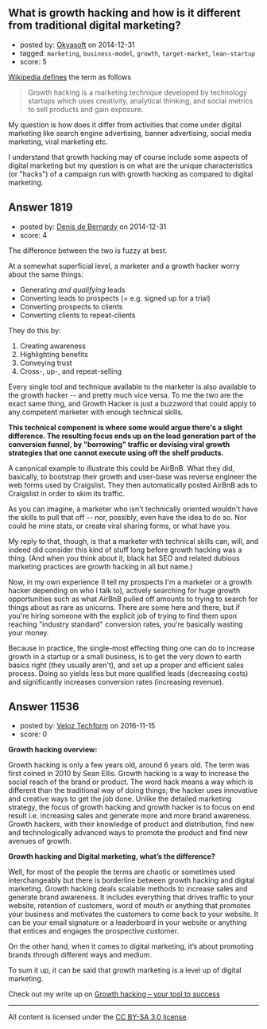 ## What is growth hacking and how is it different from traditional digital marketing?

- posted by: [Okyasoft](https://stackexchange.com/users/294248/okyasoft) on 2014-12-31
- tagged: `marketing`, `business-model`, `growth`, `target-market`, `lean-startup`
- score: 5

[Wikipedia defines](http://en.wikipedia.org/wiki/Growth_hacking) the term as follows

> Growth hacking is a marketing technique developed by technology startups which uses creativity, analytical thinking, and social metrics to sell products and gain exposure.

My question is how does it differ from activities that come under digital marketing like search engine advertising, banner advertising, social media marketing, viral marketing etc. 

I understand that growth hacking may of course include some aspects of digital marketing but my question is on what are the unique characteristics (or "hacks") of a campaign run with growth hacking as compared to digital marketing.


## Answer 1819

- posted by: [Denis de Bernardy](https://stackexchange.com/users/182468/denis-de-bernardy) on 2014-12-31
- score: 4

The difference between the two is fuzzy at best.

At a somewhat superficial level, a marketer and a growth hacker worry about the same things:

- Generating *and qualifying* leads
- Converting leads to prospects (= e.g. signed up for a trial)
- Converting prospects to clients
- Converting clients to repeat-clients

They do this by:

1. Creating awareness
2. Highlighting benefits
3. Conveying trust
4. Cross-, up-, and repeat-selling

Every single tool and technique available to the marketer is also available to the growth hacker -- and pretty much vice versa. To me the two are the exact same thing, and Growth Hacker is just a buzzword that could apply to any competent marketer with enough technical skills.

**This technical component is where some would argue there's a slight difference. The resulting focus ends up on the lead generation part of the conversion funnel, by "borrowing" traffic or devising viral growth strategies that one cannot execute using off the shelf products.**

A canonical example to illustrate this could be AirBnB. What they did, basically, to bootstrap their growth and user-base was reverse engineer the web forms used by Craigslist. They then automatically posted AirBnB ads to Craigslist in order to skim its traffic.

As you can imagine, a marketer who isn't technically oriented wouldn't have the skills to pull that off -- nor, possibly, even have the idea to do so. Nor could he mine stats, or create viral sharing forms, or what have you.

My reply to that, though, is that a marketer with technical skills can, will, and indeed did consider this kind of stuff long before growth hacking was a thing. (And when you think about it, black hat SEO and related dubious marketing practices are growth hacking in all but name.)

Now, in my own experience (I tell my prospects I'm a marketer or a growth hacker depending on who I talk to), actively searching for huge growth opportunities such as what AirBnB pulled off amounts to trying to search for things about as rare as unicorns. There are some here and there, but if you're hiring someone with the explicit job of trying to find them upon reaching "industry standard" conversion rates, you're basically wasting your money.

Because in practice, the single-most effecting thing one can do to increase growth in a startup or a small business, is to get the very down to earth basics right (they usually aren't), and set up a proper and efficient sales process. Doing so yields less but more qualified leads (decreasing costs) and significantly increases conversion rates (increasing revenue).


## Answer 11536

- posted by: [Veloz Techform](https://stackexchange.com/users/9435636/veloz-techform) on 2016-11-15
- score: 0

<p><strong>Growth hacking overview:</strong></p>

<p>Growth hacking is only a few years old, around 6 years old. The term was first coined in 2010 by Sean Ellis. Growth hacking is a way to increase the social reach of the brand or product. The word hack means a way which is different than the traditional way of doing things; the hacker uses innovative and creative ways to get the job done. Unlike the detailed marketing strategy, the focus of growth hacking and growth hacker is to focus on end result i.e. increasing sales and generate more and more brand awareness. Growth hackers, with their knowledge of product and distribution, find new and technologically advanced ways to promote the product and find new avenues of growth.</p>

<p><strong>Growth hacking and Digital marketing, what’s the difference?</strong></p>

<p>Well, for most of the people the terms are chaotic or sometimes used interchangeably but there is borderline between growth hacking and digital marketing. Growth hacking deals scalable methods to increase sales and generate brand awareness. It includes everything that drives traffic to your website, retention of customers, word of mouth or anything that promotes your business and motivates the customers to come back to your website. It can be your email signature or a leaderboard in your website or anything that entices and engages the prospective customer.</p>

<p>On the other hand, when it comes to digital marketing, it’s about promoting brands through different ways and medium.</p>

<p>To sum it up, it can be said that growth marketing is a level up of digital marketing.</p>

<p>Check out my write up on <a href="http://veloztechform.com/blog/growth-hacking-your-tool-to-success/" rel="nofollow noreferrer">Growth hacking – your tool to success</a></p>




---

All content is licensed under the [CC BY-SA 3.0 license](https://creativecommons.org/licenses/by-sa/3.0/).
